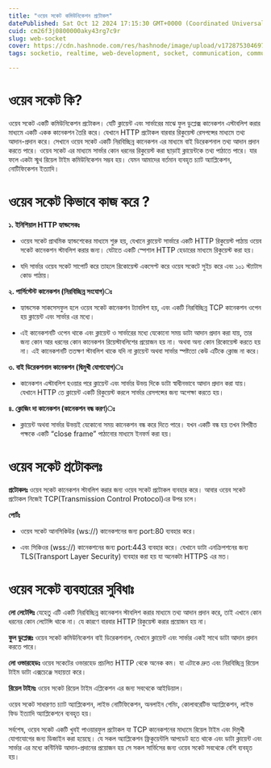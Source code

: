 ```yaml
---
title: "ওয়েব সকেট কমিউনিকেশন প্রটোকল"
datePublished: Sat Oct 12 2024 17:15:30 GMT+0000 (Coordinated Universal Time)
cuid: cm26f3j0800000aky43rg7c9r
slug: web-socket
cover: https://cdn.hashnode.com/res/hashnode/image/upload/v1728753046974/4a727a85-ed18-4e9d-bf2b-1f868f6edbfb.png
tags: socketio, realtime, web-development, socket, communication, communication-protocols

---
```


# **ওয়েব সকেট কি?**

ওয়েব সকেট একটি কমিউনিকেশন প্রটোকল। যেটি ক্লায়েন্ট এবং সার্ভারের মাঝে ফুল ডুপ্লেক্স কানেকশন এস্টাবলিশ করার মাধ্যমে একটি একক কানেকশন তৈরি করে। যেখানে HTTP প্রটোকল বারবার রিকুয়েস্ট রেসপন্সের মাধ্যমে তথ্য আদান-প্রদান করে। সেখানে ওয়েব সকেট একটি নিরবিচ্ছিন্ন কানেকশন এর মাধ্যমে বাই ডিরেকশনাল তথ্য আদান প্রদান করতে পারে। ওয়েব সকেট এর মাধ্যমে সার্ভার কোন ধরনের রিকুয়েস্ট করা ছাড়াই ক্লায়েন্টকে তথ্য পাঠাতে পারে। যার ফলে একটা স্মুথ রিয়েল টাইম কমিউনিকেশন সম্ভব হয়। যেমন আমাদের বর্তমান ব্যবহৃত চ্যাট অ্যাপ্লিকেশন, নোটিফিকেশন ইত্যাদি।

# **ওয়েব সকেট কিভাবে কাজ করে ?**

**১. ইনিশিয়াল HTTP হ্যান্ডসেকঃ**

* ওয়েব সকেট প্রাথমিক হ্যান্ডশেকের মাধ্যমে শুরু হয়, যেখানে ক্লায়েন্ট সার্ভারে একটি HTTP রিকুয়েস্ট পাঠায় ওয়েব সকেট কানেকশন স্টাবলিশ করার জন্য। যেটাতে একটি স্পেশাল HTTP হেডারের মাধ্যমে রিকুয়েস্ট করা হয়।
    
* যদি সার্ভার ওয়েব সকেট সাপোর্ট করে তাহলে রিকোয়েস্ট একসেপ্ট করে ওয়েব সকেটে সুইচ করে এবং ১০১ স্ট্যাটাস কোড পাঠায়।
    

**২. পার্সিস্টেন্ট কানেকশন (নিরবিচ্ছিন্ন সংযোগ)ঃ**

* হ্যান্ডসেক সাকসেসফুল হলে ওয়েব সকেট কানেকশন ট্যাবলিশ হয়, এবং একটি নিরবিচ্ছিন্ন TCP কানেকশন ওপেন হয় ক্লায়েন্ট এবং সার্ভার এর মধ্যে।
    
* এই কানেকশনটি ওপেন থাকে এবং ক্লায়েন্ট ও সার্ভারের মধ্যে যেকোনো সময় ডাটা আদান প্রদান করা যায়, তার জন্য কোন আর ধরনের কোন কানেকশন রিয়েস্টাবলিশের প্রয়োজন হয় না। অথবা অন্য কোন রিকোয়েস্ট করতে হয় না। এই কানেকশনটি ততক্ষণ স্টাবলিশ থাকে যদি না ক্লায়েন্ট অথবা সার্ভার স্পষ্টতো কেউ এটিকে ক্লোজ না করে।
    

**৩. বাই ডিরেকশনাল কানেকশন (দ্বিমুখী যোগাযোগ)ঃ**

* কানেকশন এস্টাবলিশ হওয়ার পরে ক্লায়েন্ট এবং সার্ভার উভয় দিকে ডাটা স্বাধীনভাবে আদান প্রদান করা যায়। যেখানে HTTP তে ক্লায়েন্ট একটি রিকুয়েস্ট করলে সার্ভার রেসপন্সের জন্য অপেক্ষা করতে হয়।
    

**৪. ক্লোজিং দা কানেকশন (কানেকশন বন্ধ করণ)ঃ**

* ক্লায়েন্ট অথবা সার্ভার উভয়ই যেকোনো সময় কানেকশন বন্ধ করে দিতে পারে। যখন একটি বন্ধ হয় তখন বিপরীত পক্ষকে একটি “close frame” পাঠানোর মাধ্যমে ইনফর্ম করা হয়।
    

# **ওয়েব সকেট প্রটোকলঃ**

**প্রটোকলঃ** ওয়েব সকেট কানেকশন স্টাবলিশ করার জন্য ওয়েব সকেট প্রটোকল ব্যবহার করে। আবার ওয়েব সকেট প্রটোকল নিজেই TCP(Transmission Control Protocol)এর উপর চলে।

**পোর্টঃ**

* ওয়েব সকেট আনসিকিউর (ws://) কানেকশনের জন্য port:80 ব্যবহার করে।
    
* এবং সিকিওর (wss://) কানেকশনের জন্য port:443 ব্যবহার করে। যেখানে ডাটা এনক্রিপশনের জন্য TLS(Transport Layer Security) ব্যবহার করা হয় যা অনেকটা HTTPS এর মত।
    

# **ওয়েব সকেট ব্যবহারের সুবিধাঃ**

**লো লেটেন্সিঃ** যেহেতু এটি একটি নিরবিচ্ছিন্ন কানেকশন স্টাবলিশ করার মাধ্যমে তথ্য আদান প্রদান করে, তাই এখানে কোন ধরনের কোন লেটেন্সি থাকে না। যে কারণে বারবার HTTP রিকুয়েস্ট করার প্রয়োজন হয় না।

**ফুল ডুপ্লেক্সঃ** ওয়েব সকেট কমিউনিকেশন বাই ডিরেকশনাল, যেখানে ক্লায়েন্ট এবং সার্ভার একই সাথে ডাটা আদান প্রদান করতে পারে।

**লো ওভারহেডঃ** ওয়েব সকেটের ওভারহেড প্রচলিত HTTP থেকে অনেক কম। যা এটাকে দ্রুত এবং নিরবিচ্ছিন্ন রিয়েল টাইম ডাটা এক্সচেঞ্জে সহায়তা করে।

**রিয়েল টাইমঃ** ওয়েব সকেট রিয়েল টাইম এপ্লিকেশন এর জন্য সবথেকে আইডিয়াল।

ওয়েব সকেট সাধারণত চ্যাট অ্যাপ্লিকেশন, লাইভ নোটিফিকেশন, অনলাইন গেমিং, কোলাবরেটিভ অ্যাপ্লিকেশন, লাইভ ফিড ইত্যাদি অ্যাপ্লিকেশনে ব্যবহৃত হয়।

সর্বশেষ, ওয়েব সকেট একটি খুবই পাওয়ারফুল প্রটোকল যা TCP কানেকশনের মাধ্যমে রিয়েল টাইম এবং দিমুখী যোগাযোগের জন্য ডিজাইন করা হয়েছে। যে সকল অ্যাপ্লিকেশন ফ্রিকুয়েন্টলি আপডেট হতে থাকে এবং ডাটা ক্লায়েন্ট এবং সার্ভার এর মধ্যে কন্টিনিউ আদান-প্রদানের প্রয়োজন হয় সে সকল সার্ভিসের জন্য ওয়েব সকেট সবথেকে বেশি ব্যবহৃত হয়।